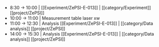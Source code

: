 - 8:30 -> 10:00 | [[Experiment/ZePSI-E-013]] | [[category/Experiment]] [[project/ZePSI]]
- 10:00 -> 11:00 | Measurement table laser xw
- 11:00 -> 12:30 | Analysis [[Experiment/ZePSI-E-013]] | [[category/Data analysis]] [[project/ZePSI]]
- 14:00 -> 15:30 | Analysis [[Experiment/ZePSI-E-013]] | [[category/Data analysis]] [[project/ZePSI]]